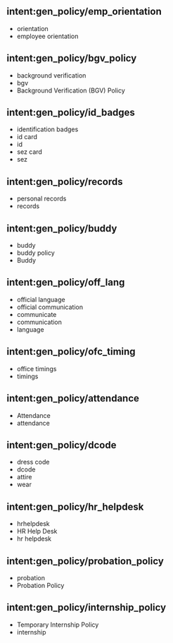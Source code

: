 ## intent:gen_policy/emp_orientation
- orientation
- employee orientation

## intent:gen_policy/bgv_policy
- background verification
- bgv
- Background Verification (BGV) Policy 

## intent:gen_policy/id_badges
- identification badges
- id card
- id
- sez card
- sez

## intent:gen_policy/records
- personal records
- records

## intent:gen_policy/buddy
- buddy
- buddy policy
- Buddy

## intent:gen_policy/off_lang
- official language
- official communication
- communicate
- communication
- language

## intent:gen_policy/ofc_timing
- office timings
- timings

## intent:gen_policy/attendance
- Attendance 
- attendance

## intent:gen_policy/dcode
- dress code
- dcode
- attire
- wear

## intent:gen_policy/hr_helpdesk
- hrhelpdesk
- HR Help Desk 
- hr helpdesk

## intent:gen_policy/probation_policy
- probation
- Probation Policy 

## intent:gen_policy/internship_policy
- Temporary Internship Policy 
- internship
